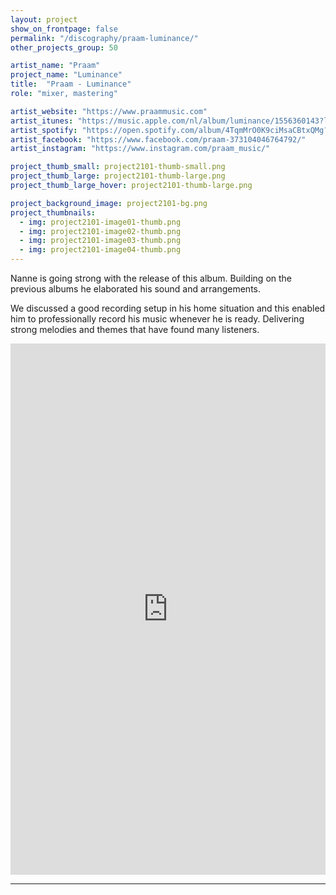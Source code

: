 ```yaml
---
layout: project
show_on_frontpage: false
permalink: "/discography/praam-luminance/"
other_projects_group: 50

artist_name: "Praam"
project_name: "Luminance"
title:  "Praam - Luminance"
role: "mixer, mastering"

artist_website: "https://www.praammusic.com"
artist_itunes: "https://music.apple.com/nl/album/luminance/1556360143?l=en"
artist_spotify: "https://open.spotify.com/album/4TqmMrO0K9ciMsaCBtxQMg?si=NHCxR2ZaSkWLf347K8mS-g"
artist_facebook: "https://www.facebook.com/praam-373104046764792/"
artist_instagram: "https://www.instagram.com/praam_music/"

project_thumb_small: project2101-thumb-small.png
project_thumb_large: project2101-thumb-large.png
project_thumb_large_hover: project2101-thumb-large.png

project_background_image: project2101-bg.png
project_thumbnails:
  - img: project2101-image01-thumb.png
  - img: project2101-image02-thumb.png
  - img: project2101-image03-thumb.png
  - img: project2101-image04-thumb.png
---
```


Nanne is going strong with the release of this album. Building on the previous albums he elaborated his sound and arrangements. 

We discussed a good recording setup in his home situation and this enabled him to professionally record his music whenever he is ready. Delivering strong melodies and themes that have found many listeners.

<iframe style="border: 0; width: 100%; height: 850px;" src="https://bandcamp.com/EmbeddedPlayer/album=1651694480/size=large/bgcol=ffffff/linkcol=de270f/transparent=true/" seamless><a href="https://1631recordings.bandcamp.com/album/luminance">luminance by praam</a></iframe>

---